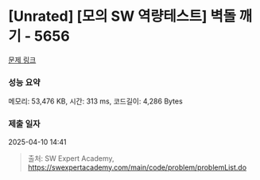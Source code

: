 # [Unrated] [모의 SW 역량테스트] 벽돌 깨기 - 5656 

[문제 링크](https://swexpertacademy.com/main/code/problem/problemDetail.do?contestProbId=AWXRQm6qfL0DFAUo) 

### 성능 요약

메모리: 53,476 KB, 시간: 313 ms, 코드길이: 4,286 Bytes

### 제출 일자

2025-04-10 14:41



> 출처: SW Expert Academy, https://swexpertacademy.com/main/code/problem/problemList.do